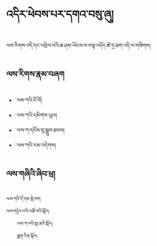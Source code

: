 # འདིར་ཕེབས་པར་དགའ་བསུ་ཞུ།

ལས་རིགས་འདི་དང་འབྲེལ་བའི་ཆ་ཤས་ཡོངས་ལ་བལྟ་འདོད་ཚེ་དྲ་ཐག་འདི་ལ་གཟིགས།

## ལས་རིགས་རྣམ་བཞག

* `ལས་ཀའི་ངོ་བོ།
* `ལས་ཀའི་དམིགས་ཡུལ།
* `ལས་ཀ་དངོས་སུ་སྒྲུབ་ཐབས།
* `ལས་ཀའི་རམ་འདེགས།

## ལས་གཞིའི་ཞིབ་ཕྲ།

    ལས་ཀའི་དོ་དམ་སྡེ་ཁག
    ལས་གཉེར་བའི་འཚོ་བའི་སྐོར།
        ལས་ཀ་བའི་གླ་ཆའི་སྐོར།
        སྨན་རིན་སྐོར།
